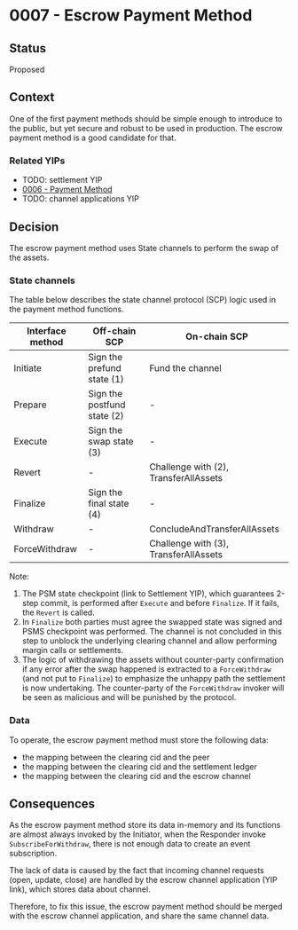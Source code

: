 # 0007 - Escrow Payment Method

## Status

Proposed

## Context

One of the first payment methods should be simple enough to introduce to the public, but yet secure and robust to be used in production. The escrow payment method is a good candidate for that.

### Related YIPs

- TODO: settlement YIP
- [0006 - Payment Method](./YIP-0006-payment-method.md)
- TODO: channel applications YIP

## Decision

The escrow payment method uses State channels to perform the swap of the assets.

### State channels

The table below describes the state channel protocol (SCP) logic used in the payment method functions.

| Interface method | Off-chain SCP               | On-chain SCP                          |
| ---------------- | --------------------------- | ------------------------------------- |
| Initiate         | Sign the prefund state (1)  | Fund the channel                      |
| Prepare          | Sign the postfund state (2) | -                                     |
| Execute          | Sign the swap state (3)     | -                                     |
| Revert           | -                           | Challenge with (2), TransferAllAssets |
| Finalize         | Sign the final state (4)    | -                                     |
| Withdraw         | -                           | ConcludeAndTransferAllAssets          |
| ForceWithdraw    | -                           | Challenge with (3), TransferAllAssets |

Note:

1. The PSM state checkpoint (link to Settlement YIP), which guarantees 2-step commit, is performed after `Execute` and before `Finalize`. If it fails, the `Revert` is called.
2. In `Finalize` both parties must agree the swapped state was signed and PSMS checkpoint was performed. The channel is not concluded in this step to unblock the underlying clearing channel and allow performing margin calls or settlements.
3. The logic of withdrawing the assets without counter-party confirmation if any error after the swap happened is extracted to a `ForceWithdraw` (and not put to `Finalize`) to emphasize the unhappy path the settlement is now undertaking.
   The counter-party of the `ForceWithdraw` invoker will be seen as malicious and will be punished by the protocol.

### Data

To operate, the escrow payment method must store the following data:

- the mapping between the clearing cid and the peer
- the mapping between the clearing cid and the settlement ledger
- the mapping between the clearing cid and the escrow channel

## Consequences

As the escrow payment method store its data in-memory and its functions are almost always invoked by the Initiator, when the Responder invoke `SubscribeForWithdraw`, there is not enough data to create an event subscription.

The lack of data is caused by the fact that incoming channel requests (open, update, close) are handled by the escrow channel application (YIP link), which stores data about channel.

Therefore, to fix this issue, the escrow payment method should be merged with the escrow channel application, and share the same channel data.
